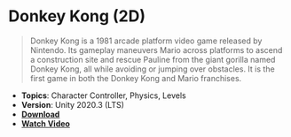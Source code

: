 # Donkey Kong (2D)

> Donkey Kong is a 1981 arcade platform video game released by Nintendo. Its gameplay maneuvers Mario across platforms to ascend a construction site and rescue Pauline from the giant gorilla named Donkey Kong, all while avoiding or jumping over obstacles. It is the first game in both the Donkey Kong and Mario franchises.

- **Topics**: Character Controller, Physics, Levels
- **Version**: Unity 2020.3 (LTS)
- [**Download**](https://github.com/zigurous/unity-donkey-kong-tutorial/archive/refs/heads/main.zip)
- [**Watch Video**](https://youtu.be/8qciEnDt-n8)
